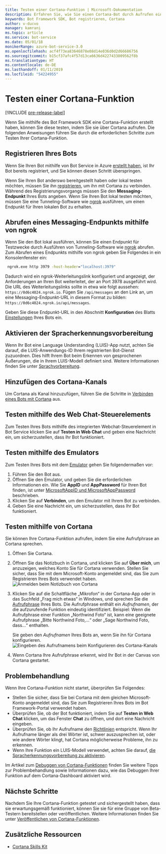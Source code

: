 ```yaml
---
title: Testen einer Cortana-Funktion | Microsoft-Dokumentation
description: Erfahren Sie, wie Sie einen Cortana-Bot durch Aufrufen einer Cortana-Funktion testen.
keywords: Bot Framework SDK, Bot registrieren, Cortana
author: v-ducvo
manager: kamrani
ms.topic: article
ms.service: bot-service
ms.date: 05/01/18
monikerRange: azure-bot-service-3.0
ms.openlocfilehash: acf4f73ea83646878e08d14e036d0d2d66686756
ms.sourcegitcommit: b15cf37afc4f57d13ca6636d4227433809562f8b
ms.translationtype: HT
ms.contentlocale: de-DE
ms.lasthandoff: 01/11/2019
ms.locfileid: "54224955"
---
```

# <a name="test-a-cortana-skill"></a>Testen einer Cortana-Funktion

[!INCLUDE [pre-release-label](includes/pre-release-label-v3.md)]
 
Wenn Sie mithilfe des Bot Framework SDK eine Cortana-Funktion erstellt haben, können Sie diese testen, indem Sie sie über Cortana aufrufen. Die folgenden Anweisungen führen Sie durch die erforderlichen Schritte zum Testen Ihrer Cortana-Funktion.

## <a name="register-your-bot"></a>Registrieren Ihres Bots
Wenn Sie Ihren Bot mithilfe von Bot Service in Azure [erstellt haben](~/bot-service-quickstart.md), ist Ihr Bot bereits registriert, und Sie können diesen Schritt überspringen.

Wenn Sie Ihren Bot anderswo bereitgestellt haben oder lokal testen möchten, müssen Sie ihn [registrieren](bot-service-quickstart-registration.md), um ihn mit Cortana zu verbinden. Während des Registrierungsvorgangs müssen Sie den **Messaging-Endpunkt** Ihres Bots angeben. Wenn Sie Ihren Bot lokal testen möchten, müssen Sie eine Tunneling-Software wie [ngrok](http://ngrok.com) ausführen, um einen Endpunkt für Ihren lokalen Bot zu erhalten.

## <a name="get-messaging-endpoint-using-ngrok"></a>Abrufen eines Messaging-Endpunkts mithilfe von ngrok

Wenn Sie den Bot lokal ausführen, können Sie einen Endpunkt für Testzwecke durch Ausführen von Tunneling-Software wie [ngrok](https://ngrok.com) abrufen. Zum Abrufen eines Endpunkts mithilfe von ngrok geben Sie Folgendes in ein Konsolenfenster ein: 

```cmd
 ngrok.exe http 3979 -host-header="localhost:3979"
``` 

Dadurch wird ein ngrok-Weiterleitungslink konfiguriert und angezeigt, der Anforderungen an Ihren Bot weiterleitet, der an Port 3978 ausgeführt wird. Die URL des Weiterleitungslinks sollte in etwa wie folgt aussehen: `https://0d6c4024.ngrok.io`.  Fügen Sie `/api/messages` an den Link an, um eine Messaging-Endpunkt-URL in diesem Format zu bilden: `https://0d6c4024.ngrok.io/api/messages`. 

Geben Sie diese Endpunkt-URL in den Abschnitt **Konfiguration** des Blatts [Einstellungen](~/bot-service-manage-settings.md) Ihres Bots ein.

## <a name="enable-speech-recognition-priming"></a>Aktivieren der Spracherkennungsvorbereitung
Wenn Ihr Bot eine Language Understanding (LUIS)-App nutzt, achten Sie darauf, die LUIS-Anwendungs-ID Ihrem registrierten Bot-Dienst zuzuordnen. Dies hilft Ihrem Bot beim Erkennen von gesprochenen Äußerungen, die in Ihrem LUIS-Modell definiert sind. Weitere Informationen finden Sie unter [Sprachvorbereitung](~/bot-service-manage-speech-priming.md).

## <a name="add-the-cortana-channel"></a>Hinzufügen des Cortana-Kanals
Um Cortana als Kanal hinzuzufügen, führen Sie die Schritte in [Verbinden eines Bots mit Cortana](bot-service-channel-connect-cortana.md) aus.

## <a name="test-using-web-chat-control"></a>Testen mithilfe des Web Chat-Steuerelements

Zum Testen Ihres Bots mithilfe des integrierten Webchat-Steuerelement in Bot Service klicken Sie auf **Testen in Web Chat** und geben eine Nachricht ein, um sicherzustellen, dass Ihr Bot funktioniert.

## <a name="test-using-emulator"></a>Testen mithilfe des Emulators

Zum Testen Ihres Bots mit dem [Emulator](~/bot-service-debug-emulator.md) gehen Sie folgendermaßen vor:

1. Führen Sie den Bot aus.
2. Öffnen Sie den Emulator, und geben Sie die erforderlichen Informationen ein. Wie Sie **AppID** und **AppPassword** für Ihren Bot finden, ist unter [MicrosoftAppID und MicrosoftAppPassword](bot-service-manage-overview.md#microsoftappid-and-microsoftapppassword) beschrieben. 
3. Klicken Sie auf **Verbinden**, um den Emulator mit Ihrem Bot zu verbinden.
4. Geben Sie eine Nachricht ein, um sicherzustellen, dass Ihr Bot funktioniert.

## <a name="test-using-cortana"></a>Testen mithilfe von Cortana
Sie können Ihre Cortana-Funktion aufrufen, indem Sie eine Aufrufphrase an Cortana sprechen. 
1. Öffnen Sie Cortana.
2. Öffnen Sie das Notizbuch in Cortana, und klicken Sie auf **Über mich**, um anzuzeigen, welches Konto Sie für Cortana verwenden. Stellen Sie sicher, dass Sie mit dem Microsoft-Konto angemeldet sind, das Sie zum Registrieren Ihres Bots verwendet haben. 
   ![Anmelden beim Notizbuch von Cortana](~/media/cortana/cortana-notebook.png)
2. Klicken Sie auf die Schaltfläche „Mikrofon“ in der Cortana-App oder in das Suchfeld „Frag mich etwas“ in Windows, und sprechen Sie die [Aufrufphrase][InvocationNameGuidelines] Ihres Bots. Die Aufrufphrase enthält ein *Aufrufnamen*, der die aufzurufende Funktion eindeutig identifiziert. Beispiel: Wenn die Aufrufphrase einer Funktion „Northwind Foto“ ist, kann eine geeignete Aufrufphrase „Bitte Northwind Foto,...“ oder „Sage Northwind Foto, dass...“ enthalten.

   Sie geben den *Aufrufnamen* Ihres Bots an, wenn Sie ihn für Cortana konfigurieren.
   ![Eingeben des Aufrufnamens beim Konfigurieren des Cortana-Kanals](~/media/cortana/cortana-invocation-name-callout.png)

3. Wenn Cortana Ihre Aufrufphrase erkennt, wird Ihr Bot in der Canvas von Cortana gestartet. 

## <a name="troubleshoot"></a>Problembehandlung

Wenn Ihre Cortana-Funktion nicht startet, überprüfen Sie Folgendes:
* Stellen Sie sicher, dass Sie bei Cortana mit dem gleichen Microsoft-Konto angemeldet sind, das Sie zum Registrieren Ihres Bots im Bot Framework-Portal verwendet haben.
* Überprüfen Sie, ob der Bot funktioniert, indem Sie auf **Testen in Web Chat** klicken, um das Fenster **Chat** zu öffnen, und dort eine Nachricht eingeben.
* Überprüfen Sie, ob Ihr Aufrufname den [Richtlinien][InvocationNameGuidelines] entspricht. Wenn Ihr Aufrufname länger als drei Wörter ist, schwer auszusprechen ist, oder wie andere Wörter klingt, hat Cortana möglicherweise Probleme, ihn zu erkennen.
* Wenn Ihre Funktion ein LUIS-Modell verwendet, achten Sie darauf, [die Spracherkennungsvorbereitung zu aktivieren](~/bot-service-manage-speech-priming.md).

Im Artikel zum [Debuggen von Cortana-Funktionen][Cortana-TestBestPractice] finden Sie weitere Tipps zur Problembehandlung sowie Informationen dazu, wie das Debuggen Ihrer Funktion auf dem Cortana-Dashboard aktiviert wird. 


## <a name="next-steps"></a>Nächste Schritte

Nachdem Sie Ihre Cortana-Funktion getestet und sichergestellt haben, dass sie erwartungsgemäß funktioniert, können Sie sie für eine Gruppe von Beta-Testern bereitstellen oder veröffentlichen. Weitere Informationen finden Sie unter [Veröffentlichen von Cortana-Funktionen][Cortana-Publish].

## <a name="additional-resources"></a>Zusätzliche Ressourcen
* [Cortana Skills Kit][CortanaGetStarted]

[CortanaGetStarted]: /cortana/getstarted

[BFPortal]: https://dev.botframework.com/
[CortanaDevCenter]: https://developer.microsoft.com/en-us/cortana

[CortanaSpecificEntities]: https://aka.ms/lgvcto
[CortanaAuth]: https://aka.ms/vsdqcj

[InvocationNameGuidelines]: https://aka.ms/cortana-invocation-guidelines 


[Cortana-Debug]: https://aka.ms/cortana-enable-debug
[Cortana-TestBestPractice]: https://aka.ms/cortana-test-best-practice
[Cortana-Publish]: /cortana/skills/publish-skill
